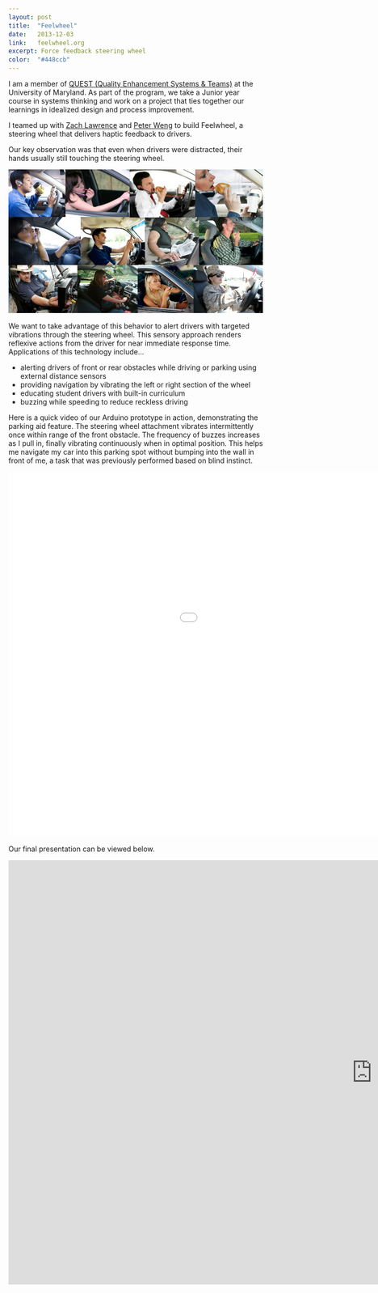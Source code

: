 ```yaml
---
layout: post
title:  "Feelwheel"
date:   2013-12-03
link:	feelwheel.org
excerpt: Force feedback steering wheel
color:	"#448ccb"
---
```


I am a member of [QUEST (Quality Enhancement Systems & Teams)](http://www.rhsmith.umd.edu/programs/undergraduate-programs/academics/fellows-special-programs/quest) at the University of Maryland. As part of the program, we take a Junior year course in systems thinking and work on a project that ties together our learnings in idealized design and process improvement.

I teamed up with [Zach Lawrence](#) and [Peter Weng](#) to build Feelwheel, a steering wheel that delivers haptic feedback to drivers.

Our key observation was that even when drivers were distracted, their hands usually still touching the steering wheel.

![Hands on the wheel](/assets/feelwheel-hands.png)

We want to take advantage of this behavior to alert drivers with targeted vibrations through the steering wheel. This sensory approach renders reflexive actions from the driver for near immediate response time. Applications of this technology include...

- alerting drivers of front or rear obstacles while driving or parking using external distance sensors
- providing navigation by vibrating the left or right section of the wheel
- educating student drivers with built-in curriculum
- buzzing while speeding to reduce reckless driving

Here is a quick video of our Arduino prototype in action, demonstrating the parking aid feature. The steering wheel attachment vibrates intermittently once within range of the front obstacle. The frequency of buzzes increases as I pull in, finally vibrating continuously when in optimal position. This helps me navigate my car into this parking spot without bumping into the wall in front of me, a task that was previously performed based on blind instinct.

<div class="embed-container">
    <iframe width="1280" height="720" src="//www.youtube.com/embed/v6KCRGjoZOs?rel=0&amp;showinfo=0" frameborder="0" allowfullscreen></iframe>
</div>

Our final presentation can be viewed below.

<div class="embed-container">
    <iframe src="https://docs.google.com/presentation/d/1s1XPZCKcfyd0srVsWlI73iWh7vC255Ah42DAfJi13Tc/embed?start=false&loop=false&delayms=3000" frameborder="0" width="1440" height="839" allowfullscreen="true" mozallowfullscreen="true" webkitallowfullscreen="true"></iframe>
</div>
